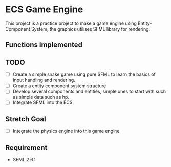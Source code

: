 # ECS Game Engine

This project is a practice project to make a game engine using Entity-Component System, the graphics utilises SFML library for rendering.

## Functions implemented

## TODO
- [ ] Create a simple snake game using pure SFML to learn the basics of input handling and rendering.
- [ ] Create a entity component system structure
- [ ] Develop several components and entities, simple ones to start with such as simple data such as hp.
- [ ] Integrate SFML into the ECS

## Stretch Goal
- [ ] Integrate the physics engine into this game engine

## Requirement
- SFML 2.6.1
